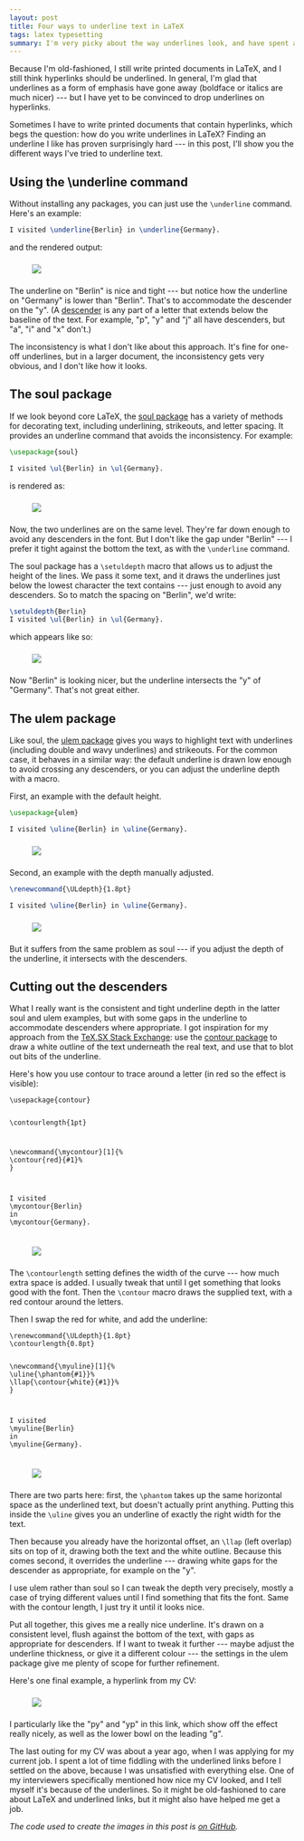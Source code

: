 ```yaml
---
layout: post
title: Four ways to underline text in LaTeX
tags: latex typesetting
summary: I'm very picky about the way underlines look, and have spent a lot of time trying to get the perfect underline in LaTeX.
---
```


Because I'm old-fashioned, I still write printed documents in LaTeX, and I still think hyperlinks should be underlined.
In general, I'm glad that underlines as a form of emphasis have gone away (boldface or italics are much nicer) --- but I have yet to be convinced to drop underlines on hyperlinks.

Sometimes I have to write printed documents that contain hyperlinks, which begs the question: how do you write underlines in LaTeX?
Finding an underline I like has proven surprisingly hard --- in this post, I'll show you the different ways I've tried to underline text.

<!-- summary -->

## Using the \underline command

Without installing any packages, you can just use the `\underline` command.
Here's an example:

```latex
I visited \underline{Berlin} in \underline{Germany}.
```

<style>
  .latex__example {
    max-width: 500px;
    padding-top:    8px;
    padding-bottom: 8px;
  }

  .highlight + figure {
    padding-top: 8px;
  }
</style>

and the rendered output:

<figure>
  <img src="/images/2017/example_underline.png" class="latex__example"/>
</figure>

The underline on "Berlin" is nice and tight --- but notice how the underline on "Germany" is lower than "Berlin".
That's to accommodate the descender on the "y".
(A [descender][descender] is any part of a letter that extends below the baseline of the text.
For example, "p", "y" and "j" all have descenders, but "a", "i" and "x" don't.)

The inconsistency is what I don't like about this approach.
It's fine for one-off underlines, but in a larger document, the inconsistency gets very obvious, and I don't like how it looks.

[descender]: https://en.wikipedia.org/wiki/Descender

## The soul package

If we look beyond core LaTeX, the [soul package][soul] has a variety of methods for decorating text, including underlining, strikeouts, and letter spacing.
It provides an underline command that avoids the inconsistency.
For example:

```latex
\usepackage{soul}

I visited \ul{Berlin} in \ul{Germany}.
```

is rendered as:

<figure>
  <img src="/images/2017/example_soul.png" class="latex__example"/>
</figure>

Now, the two underlines are on the same level.
They're far down enough to avoid any descenders in the font.
But I don't like the gap under "Berlin" --- I prefer it tight against the bottom the text, as with the `\underline` command.

The soul package has a `\setuldepth` macro that allows us to adjust the height of the lines.
We pass it some text, and it draws the underlines just below the lowest character the text contains --- just enough to avoid any descenders.
So to match the spacing on "Berlin", we'd write:

```latex
\setuldepth{Berlin}
I visited \ul{Berlin} in \ul{Germany}.
```

which appears like so:

<figure>
  <img src="/images/2017/example_soul_uldepth.png" class="latex__example"/>
</figure>

Now "Berlin" is looking nicer, but the underline intersects the "y" of "Germany".
That's not great either.

[soul]: https://ctan.org/pkg/soul

## The ulem package

Like soul, the [ulem package][ulem] gives you ways to highlight text with underlines (including double and wavy underlines) and strikeouts.
For the common case, it behaves in a similar way: the default underline is drawn low enough to avoid crossing any descenders, or you can adjust the underline depth with a macro.

First, an example with the default height.

```latex
\usepackage{ulem}

I visited \uline{Berlin} in \uline{Germany}.
```

<figure>
  <img src="/images/2017/example_ulem.png" class="latex__example"/>
</figure>

Second, an example with the depth manually adjusted.

```latex
\renewcommand{\ULdepth}{1.8pt}

I visited \uline{Berlin} in \uline{Germany}.
```

<figure>
  <img src="/images/2017/example_ulem_uldepth.png" class="latex__example"/>
</figure>

But it suffers from the same problem as soul --- if you adjust the depth of the underline, it intersects with the descenders.

[ulem]: https://ctan.org/pkg/ulem

## Cutting out the descenders

What I really want is the consistent and tight underline depth in the latter soul and ulem examples, but with some gaps in the underline to accommodate descenders where appropriate.
I got inspiration for my approach from the [TeX.SX Stack Exchange][texsx]: use the [contour package][contour] to draw a white outline of the text underneath the real text, and use that to blot out bits of the underline.

Here's how you use contour to trace around a letter (in red so the effect is visible):

<!-- ```latex
\usepackage{contour}

\contourlength{1pt}

\newcommand{\mycontour}[1]{
  \contour{red}{#1}%
}

I visited \mycontour{Berlin} in \mycontour{Germany}.
``` -->

<div class="highlight"><pre><code class="language-latex" data-lang="latex"><span></span><span class="k">\usepackage</span><span class="nb">{</span>contour<span class="nb">}</span>

<span class="k">\contourlength</span><span class="nb">{</span>1pt<span class="nb">}</span>

<span class="k">\newcommand</span><span class="nb">{</span><span class="k">\mycontour</span><span class="nb">}</span>[1]<span class="nb">{</span><span class="c">%</span>
  <span class="k">\contour</span><span class="nb">{</span>red<span class="nb">}{</span>#1<span class="nb">}</span><span class="c">%</span>
<span class="nb">}</span>

I visited <span class="k">\mycontour</span><span class="nb">{</span>Berlin<span class="nb">}</span> in <span class="k">\mycontour</span><span class="nb">{</span>Germany<span class="nb">}</span>.
</code></pre></div>

<figure>
  <img src="/images/2017/example_contour.png" class="latex__example"/>
</figure>

The `\contourlength` setting defines the width of the curve --- how much extra space is added.
I usually tweak that until I get something that looks good with the font.
Then the `\contour` macro draws the supplied text, with a red contour around the letters.

Then I swap the red for white, and add the underline:

<!-- ```latex
\renewcommand{\ULdepth}{1.8pt}
\contourlength{0.8pt}

\newcommand{\myuline}[1]{
  \uline{\phantom{#1}}%
  \llap{\contour{white}{#1}}%
}

I visited \myuline{Berlin} in \myuline{Germany}.
``` -->

<div class="highlight"><pre><code class="language-latex" data-lang="latex"><span></span><span class="k">\renewcommand</span><span class="nb">{</span><span class="k">\ULdepth</span><span class="nb">}{</span>1.8pt<span class="nb">}</span>
<span class="k">\contourlength</span><span class="nb">{</span>0.8pt<span class="nb">}</span>

<span class="k">\newcommand</span><span class="nb">{</span><span class="k">\myuline</span><span class="nb">}</span>[1]<span class="nb">{</span><span class="c">%</span>
  <span class="k">\uline</span><span class="nb">{</span><span class="k">\phantom</span><span class="nb">{</span>#1<span class="nb">}}</span><span class="c">%</span>
  <span class="k">\llap</span><span class="nb">{</span><span class="k">\contour</span><span class="nb">{</span>white<span class="nb">}{</span>#1<span class="nb">}}</span><span class="c">%</span>
<span class="nb">}</span>

I visited <span class="k">\myuline</span><span class="nb">{</span>Berlin<span class="nb">}</span> in <span class="k">\myuline</span><span class="nb">{</span>Germany<span class="nb">}</span>.
</code></pre></div>

<figure>
  <img src="/images/2017/example_final.png" class="latex__example"/>
</figure>

There are two parts here: first, the `\phantom` takes up the same horizontal space as the underlined text, but doesn't actually print anything.
Putting this inside the `\uline` gives you an underline of exactly the right width for the text.

Then because you already have the horizontal offset, an `\llap` (left overlap) sits on top of it, drawing both the text and the white outline.
Because this comes second, it overrides the underline --- drawing white gaps for the descender as appropriate, for example on the "y".

I use ulem rather than soul so I can tweak the depth very precisely, mostly a case of trying different values until I find something that fits the font.
Same with the contour length, I just try it until it looks nice.

Put all together, this gives me a really nice underline.
It's drawn on a consistent level, flush against the bottom of the text, with gaps as appropriate for descenders.
If I want to tweak it further --- maybe adjust the underline thickness, or give it a different colour --- the settings in the ulem package give me plenty of scope for further refinement.

Here's one final example, a hyperlink from my CV:

<figure>
  <img src="/images/2017/underline_final.png" class="latex__example"/>
</figure>

I particularly like the "py" and "yp" in this link, which show off the effect really nicely, as well as the lower bowl on the leading "g".

The last outing for my CV was about a year ago, when I was applying for my current job.
I spent a lot of time fiddling with the underlined links before I settled on the above, because I was unsatisfied with everything else.
One of my interviewers specifically mentioned how nice my CV looked, and I tell myself it's because of the underlines.
So it might be old-fashioned to care about LaTeX and underlined links, but it might also have helped me get a job.

[contour]: https://ctan.org/pkg/contour
[texsx]: https://tex.stackexchange.com/q/36894/9668

*The code used to create the images in this post is [on GitHub][github].*

[github]: https://github.com/alexwlchan/alexwlchan.net/tree/master/examples/latex-underlines

